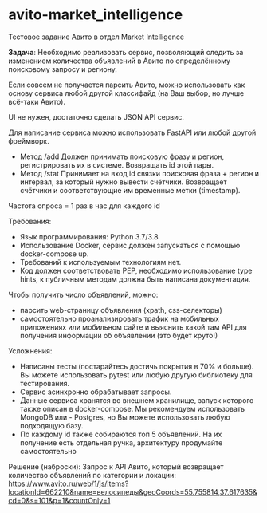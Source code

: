 # avito-market_intelligence
Тестовое задание Авито в отдел Market Intelligence

__Задача__:
Необходимо реализовать сервис, позволяющий следить за изменением количества объявлений в Авито по определённому поисковому запросу и региону.

Если совсем не получается парсить Авито, можно использовать как основу сервиса любой другой классифайд (на Ваш выбор, но лучше всё-таки Авито).

UI не нужен, достаточно сделать JSON API сервис.

Для написание сервиса можно использовать FastAPI или любой другой фреймворк.

- Метод /add Должен принимать поисковую фразу и регион, регистрировать их в системе. Возвращать id этой пары.
- Метод /stat Принимает на вход id связки поисковая фраза + регион и интервал, за который нужно вывести счётчики. Возвращает счётчики и соответствующие им временные метки (timestamp).

Частота опроса = 1 раз в час  для каждого id

Требования:
- Язык программирования: Python 3.7/3.8
- Использование Docker, сервис должен запускаться с помощью docker-compose up.
- Требований к используемым технологиям нет.
- Код должен соответствовать PEP, необходимо использование type hints, к публичным методам должна быть написана документация.

Чтобы получить число объявлений, можно:
- парсить web-страницу объявления (xpath, css-селекторы)
- самостоятельно проанализировать трафик на мобильных приложениях или мобильном сайте и выяснить какой там API для получения информации об объявлении (это будет круто!)

Усложнения:
- Написаны тесты (постарайтесь достичь покрытия в 70% и больше). Вы можете использовать pytest или любую другую библиотеку для тестирования.
- Сервис асинхронно обрабатывает запросы.
- Данные сервиса хранятся во внешнем хранилище, запуск которого также описан в docker-compose. Мы рекомендуем использовать MongoDB или - Postgres, но Вы можете использовать любую подходящую базу.
- По каждому id также собираются топ 5 объявлений. На их получение есть отдельная ручка, архитектуру продумайте самостоятельно



Решение (наброски): 
Запрос к API Авито, который возвращает количество объявлений по категории и локации:
https://www.avito.ru/web/1/js/items?locationId=662210&name=велосипеды&geoCoords=55.755814,37.617635&cd=0&s=101&p=1&countOnly=1
